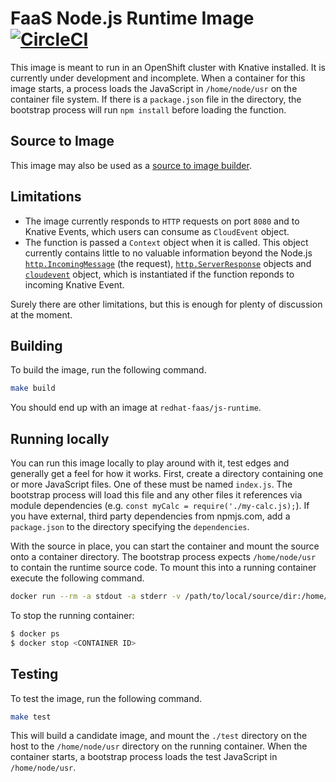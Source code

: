 # FaaS Node.js Runtime Image [![CircleCI](https://circleci.com/gh/openshift-cloud-functions/faas-js-runtime-image.svg?style=svg)](https://circleci.com/gh/openshift-cloud-functions/faas-js-runtime-image)

This image is meant to run in an OpenShift cluster with Knative installed.
It is currently under development and incomplete. When a container for this
image starts, a process loads the JavaScript in `/home/node/usr` on the container
file system. If there is a  `package.json` file in the directory, the bootstrap
process will run `npm install` before loading the function.

## Source to Image

This image may also be used as a [source to image builder](https://github.com/openshift/source-to-image).


## Limitations

* The image currently responds to `HTTP` requests on port `8080` and to Knative Events, which users can
consume as `CloudEvent` object.
* The function is passed a `Context` object when it is called. This object
currently contains little to no valuable information beyond the Node.js
[`http.IncomingMessage`](https://nodejs.org/api/http.html#http_class_http_incomingmessage) (the request), 
[`http.ServerResponse`](https://nodejs.org/api/http.html#http_class_http_serverresponse) objects and
[`cloudevent`](https://github.com/cloudevents/spec/blob/v0.3/spec.md) object, which is instantiated if
the function reponds to incoming Knative Event.

Surely there are other limitations, but this is enough for plenty of discussion
at the moment.

## Building

To build the image, run the following command.

```sh
make build
```

You should end up with an image at `redhat-faas/js-runtime`.

## Running locally

You can run this image locally to play around with it, test edges and 
generally get a feel for how it works. First, create a directory containing
one or more JavaScript files. One of these must be named `index.js`. The
bootstrap process will load this file and any other files it references
via module dependencies (e.g. `const myCalc = require('./my-calc.js);`).
If you have external, third party dependencies from npmjs.com, add a
`package.json` to the directory specifying the `dependencies`. 

With the source in place, you can start the container and mount the source
onto a container directory. The bootstrap process expects `/home/node/usr`
to contain the runtime source code. To mount this into a running container
execute the following command.

```sh
docker run --rm -a stdout -a stderr -v /path/to/local/source/dir:/home/node/usr -p 8080:8080 oscf/js-runtime:candidate
```

To stop the running container:
```sh
$ docker ps
$ docker stop <CONTAINER ID>
```

## Testing

To test the image, run the following command.

```sh
make test
```

This will build a candidate image, and mount the `./test` directory on the host
to the `/home/node/usr` directory on the running container. When the container
starts, a bootstrap process loads the test JavaScript in `/home/node/usr`. 